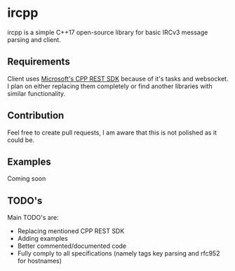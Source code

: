 # ircpp
ircpp is a simple C++17 open-source library for basic IRCv3 message parsing and client.

## Requirements
Client uses [Microsoft's CPP REST SDK](https://github.com/microsoft/cpprestsdk) because of it's tasks and websocket. I plan on either replacing them completely or find another libraries with similar functionality.

## Contribution
Feel free to create pull requests, I am aware that this is not polished as it could be.

## Examples
Coming soon

## TODO's
Main TODO's are:
  * Replacing mentioned CPP REST SDK
  * Adding examples
  * Better commented/documented code
  * Fully comply to all specifications (namely tags key parsing and rfc952 for hostnames)

